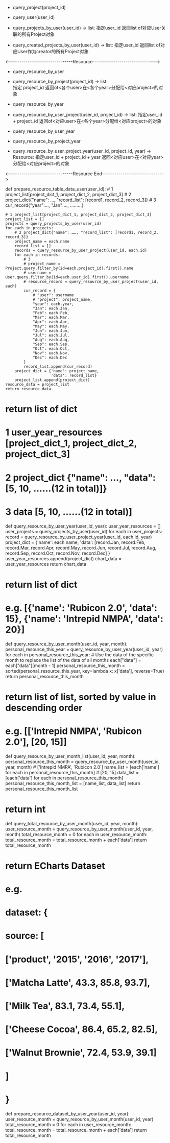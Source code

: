 * query_project(project_id)

* query_user(user_id)


* query_projects_by_user(user_id) -> list:
  指定user_id 返回list of对应User关联的所有Project对象

* query_created_projects_by_user(user_id) -> list: 
  指定user_id 返回list of对应User作为creator的所有Project对象

<------------------------------Resource------------------------------>  
* query_resource_by_user

* query_resource_by_project(project_id) -> list:  
  指定 project_id 返回<list>of<各个user>在<各个year>分配给<对应project>的<Resource>对象

* query_resource_by_year

* query_resource_by_user_project(user_id, project_id) -> list:
  指定user_id + project_id 返回<list>of<对应user>在<各个year>分配给<对应project>的<Resource>对象

* query_resource_by_user_year

* query_resource_by_project_year

* query_resource_by_user_project_year(user_id, project_id, year) -> Resource:
  指定user_id + project_id + year 返回<对应user>在<对应year>分配给<对应project>的<Resource>对象

<------------------------------Resource End------------------------------>  


def prepare_resource_table_data_user(user_id):
    # 1 project_list[project_dict_1, project_dict_2, project_dict_3]
    # 2 project_dict{"name": …, "record_list": [record1, record_2, record_3]}
    # 3 cur_record{"year":…, "Jan":…, ………}

    # 1 project_list[project_dict_1, project_dict_2, project_dict_3]
    project_list = []
    projects = query_projects_by_user(user_id)
    for each in projects:
        # 2 project_dict{"name": ……, "record_list": [record1, record_2, record_3]}
        project_name = each.name
        record_list = []
        records = query_resource_by_user_project(user_id, each.id)
        for each in records:
            # 3
            # project_name = Project.query.filter_by(id=each.project_id).first().name
            # username = User.query.filter_by(id=each.user_id).first().username
            # resource_record = query_resource_by_user_project(user_id, each)
            cur_record = {
                # "user": username
                # "project": project_name,
                "year": each.year,
                "Jan": each.Jan,
                "Feb": each.Feb,
                "Mar": each.Mar,
                "Apr": each.Apr,
                "May": each.May,
                "Jun": each.Jun,
                "Jul": each.Jul,
                "Aug": each.Aug,
                "Sep": each.Sep,
                "Oct": each.Oct,
                "Nov": each.Nov,
                "Dec": each.Dec
            }
            record_list.append(cur_record)
        project_dict = {'name': project_name,
                        'data': record_list}
        project_list.append(project_dict)
    resource_data = project_list
    return resource_data


# return list of dict
# 1 user_year_resources [project_dict_1, project_dict_2, project_dict_3]
# 2 project_dict {"name": …, "data": [5, 10, ……(12 in total)]}
# 3 data [5, 10, ……(12 in total)]
def query_resource_by_user_year(user_id, year):
    user_year_resources = []
    user_projects = query_projects_by_user(user_id)
    for each in user_projects:
        record = query_resource_by_user_project_year(user_id, each.id, year)
        project_dict = {'name': each.name,
                        'data': [record.Jan, record.Feb, record.Mar, record.Apr, record.May, record.Jun,
                                 record.Jul, record.Aug, record.Sep, record.Oct, record.Nov, record.Dec]
                        }
        user_year_resources.append(project_dict)
    chart_data = user_year_resources
    return chart_data


# return list of dict
# e.g. [{'name': 'Rubicon 2.0', 'data': 15}, {'name': 'Intrepid NMPA', 'data': 20}]
def query_resource_by_user_month(user_id, year, month):
    personal_resource_this_year = query_resource_by_user_year(user_id, year)
    for each in personal_resource_this_year:
        # Use the data of the specific month to replace the list of the data of all months
        each["data"] = each["data"][month - 1]
    personal_resource_this_month = sorted(personal_resource_this_year, key=lambda x: x['data'], reverse=True)
    return personal_resource_this_month


# return list of list, sorted by value in descending order
# e.g. [['Intrepid NMPA', 'Rubicon 2.0'], [20, 15]]
def query_resource_by_user_month_list(user_id, year, month):
    personal_resource_this_month = query_resource_by_user_month(user_id, year, month)
    # ['Intrepid NMPA', 'Rubicon 2.0']
    name_list = [each['name'] for each in personal_resource_this_month]
    # [20, 15]
    data_list = [each['data'] for each in personal_resource_this_month]
    personal_resource_this_month_list = [name_list, data_list]
    return personal_resource_this_month_list


# return int
def query_total_resource_by_user_month(user_id, year, month):
    user_resource_month = query_resource_by_user_month(user_id, year, month)
    total_resource_month = 0
    for each in user_resource_month:
        total_resource_month = total_resource_month + each['data']
    return total_resource_month


# return ECharts Dataset
# e.g.
# dataset: {
#     source: [
#       ['product', '2015', '2016', '2017'],
#       ['Matcha Latte', 43.3, 85.8, 93.7],
#       ['Milk Tea', 83.1, 73.4, 55.1],
#       ['Cheese Cocoa', 86.4, 65.2, 82.5],
#       ['Walnut Brownie', 72.4, 53.9, 39.1]
#     ]
#   }
def prepare_resource_dataset_by_user_year(user_id, year):
    user_resource_month = query_resource_by_user_month(user_id, year)
    total_resource_month = 0
    for each in user_resource_month:
        total_resource_month = total_resource_month + each['data']
    return total_resource_month
